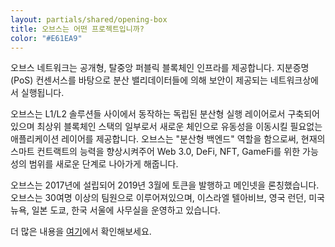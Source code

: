 ```yaml
---
layout: partials/shared/opening-box
title: 오브스는 어떤 프로젝트입니까?
color: "#E61EA9"
---
```


오브스 네트워크는 공개형, 탈중앙 퍼블릭 블록체인 인프라를 제공합니다. 지분증명(PoS) 컨센서스를 바탕으로 분산 밸리데이터들에 의해 보안이 제공되는 네트워크상에서 실행됩니다.

오브스는 L1/L2 솔루션들 사이에서 동작하는 독립된 분산형 실행 레이어로서 구축되어있으며 최상위 블록체인 스택의 일부로서 새로운 체인으로 유동성을 이동시킬 필요없는 애플리케이션 레이어를 제공합니다. 오브스는 "분산형 백엔드" 역할을 함으로써, 현재의 스마트 컨트랙트의 능력을 향상시켜주어 Web 3.0, DeFi, NFT, GameFi를 위한 가능성의 범위를 새로운 단계로 나아가게 해줍니다.

오브스는 2017년에 설립되어 2019년 3월에 토큰을 발행하고 메인넷을 론칭했습니다. 오브스는 30여명 이상의 팀원으로 이루어져있으며, 이스라엘 텔아비브, 영국 런던, 미국 뉴욕, 일본 도쿄, 한국 서울에 사무실을 운영하고 있습니다.

더 많은 내용을 [여기](https://www.orbs.com/Orbs-A-Re-introduction/)에서 확인해보세요.
